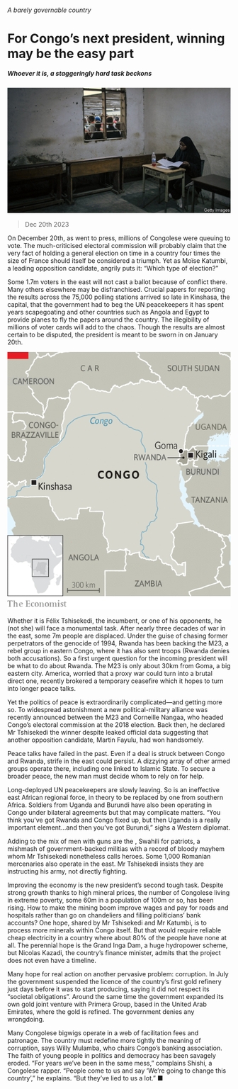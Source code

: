 ###### A barely governable country

# For Congo’s next president, winning may be the easy part 

##### Whoever it is, a staggeringly hard task beckons 

![image](images/20231223_MAP504.jpg) 

> Dec 20th 2023 

On December 20th, as  went to press, millions of Congolese were queuing to vote. The much-criticised electoral commission will probably claim that the very fact of holding a general election on time in a country four times the size of France should itself be considered a triumph. Yet as Moïse Katumbi, a leading opposition candidate, angrily puts it: “Which type of election?”

Some 1.7m voters in the east will not cast a ballot because of conflict there. Many others elsewhere may be disfranchised. Crucial papers for reporting the results across the 75,000 polling stations arrived so late in Kinshasa, the capital, that the government had to beg the UN peacekeepers it has spent years scapegoating and other countries such as Angola and Egypt to provide planes to fly the papers around the country. The illegibility of millions of voter cards will add to the chaos. Though the results are almost certain to be disputed, the president is meant to be sworn in on January 20th. 

![image](images/20231223_MAM991.png) 


Whether it is Félix Tshisekedi, the incumbent, or one of his opponents, he (not she) will face a monumental task. After nearly three decades of war in the east, some 7m people are displaced. Under the guise of chasing former perpetrators of the genocide of 1994, Rwanda has been backing the M23, a rebel group in eastern Congo, where it has also sent troops (Rwanda denies both accusations). So a first urgent question for the incoming president will be what to do about Rwanda. The M23 is only about 30km from Goma, a big eastern city. America, worried that a proxy war could turn into a brutal direct one, recently brokered a temporary ceasefire which it hopes to turn into longer peace talks. 

Yet the politics of peace is extraordinarily complicated—and getting more so. To widespread astonishment a new political-military alliance was recently announced between the M23 and Corneille Nangaa, who headed Congo’s electoral commission at the 2018 election. Back then, he declared Mr Tshisekedi the winner despite leaked official data suggesting that another opposition candidate, Martin Fayulu, had won handsomely. 

Peace talks have failed in the past. Even if a deal is struck between Congo and Rwanda, strife in the east could persist. A dizzying array of other armed groups operate there, including one linked to Islamic State. To secure a broader peace, the new man must decide whom to rely on for help. 

Long-deployed UN peacekeepers are slowly leaving. So is an ineffective east African regional force, in theory to be replaced by one from southern Africa. Soldiers from Uganda and Burundi have also been operating in Congo under bilateral agreements but that may complicate matters. “You think you’ve got Rwanda and Congo fixed up, but then Uganda is a really important element…and then you’ve got Burundi,” sighs a Western diplomat. 

Adding to the mix of men with guns are the , Swahili for patriots, a mishmash of government-backed militias with a record of bloody mayhem whom Mr Tshisekedi nonetheless calls heroes. Some 1,000 Romanian mercenaries also operate in the east. Mr Tshisekedi insists they are instructing his army, not directly fighting. 

Improving the economy is the new president’s second tough task. Despite strong growth thanks to high mineral prices, the number of Congolese living in extreme poverty, some 60m in a population of 100m or so, has been rising. How to make the mining boom improve wages and pay for roads and hospitals rather than go on chandeliers and filling politicians’ bank accounts? One hope, shared by Mr Tshisekedi and Mr Katumbi, is to process more minerals within Congo itself. But that would require reliable cheap electricity in a country where about 80% of the people have none at all. The perennial hope is the Grand Inga Dam, a huge hydropower scheme, but Nicolas Kazadi, the country’s finance minister, admits that the project does not even have a timeline. 

Many hope for real action on another pervasive problem: corruption. In July the government suspended the licence of the country’s first gold refinery just days before it was to start producing, saying it did not respect its “societal obligations”. Around the same time the government expanded its own gold joint venture with Primera Group, based in the United Arab Emirates, where the gold is refined. The government denies any wrongdoing.

Many Congolese bigwigs operate in a web of facilitation fees and patronage. The country must redefine more tightly the meaning of corruption, says Willy Mulamba, who chairs Congo’s banking association. The faith of young people in politics and democracy has been savagely eroded. “For years we’ve been in the same mess,” complains Shishi, a Congolese rapper. “People come to us and say ‘We’re going to change this country’,” he explains. “But they’ve lied to us a lot.” ■

